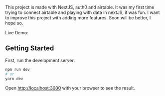 This project is made with NextJS, auth0 and airtable. It was my first time trying to connect airtable and playing with data in nextJS, it was fun. I want to improve this project with adding more features. Soon will be better, I hope so.

Live Demo:

## Getting Started

First, run the development server:
```bash
npm run dev
# or
yarn dev
```

Open [http://localhost:3000](http://localhost:3000) with your browser to see the result.
